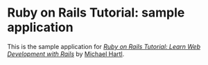 # Ruby on Rails Tutorial: sample application

This is the sample application for
[*Ruby on Rails Tutorial: Learn Web Development with
Rails*](http://railstutorial.org/)
by [Michael Hartl](http://michaelhartl.com/).
